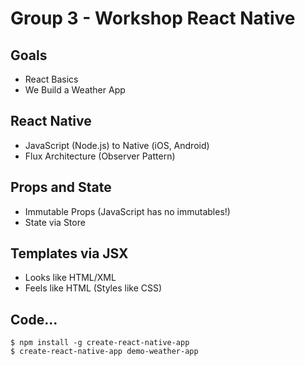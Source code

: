 
# Group 3 - Workshop React Native

## Goals

- React Basics
- We Build a Weather App

## React Native

- JavaScript (Node.js) to Native (iOS, Android)
- Flux Architecture (Observer Pattern)

## Props and State

- Immutable Props (JavaScript has no immutables!)
- State via Store

## Templates via JSX

- Looks like HTML/XML
- Feels like HTML (Styles like CSS)

## Code...

```
$ npm install -g create-react-native-app
$ create-react-native-app demo-weather-app
```
